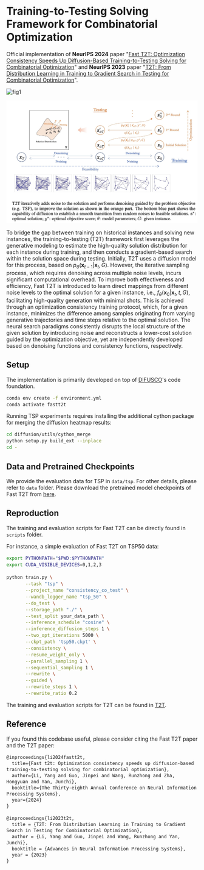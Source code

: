 # Training-to-Testing Solving Framework for Combinatorial Optimization

Official implementation of **NeurIPS 2024** paper "[Fast T2T: Optimization Consistency Speeds Up Diffusion-Based Training-to-Testing Solving for Combinatorial Optimization](https://openreview.net/pdf?id=xDrKZOZEOc)" and **NeurIPS 2023** paper "[T2T: From Distribution Learning in Training to Gradient Search in Testing for Combinatorial Optimization](https://openreview.net/forum?id=JtF0ugNMv2)".

![fig1](figs/fig1.png)

![fig2](figs/fig2.png)

To bridge the gap between training on historical instances and solving new instances, the training-to-testing (T2T) framework first leverages the generative modeling to estimate the high-quality solution distribution for each instance during training, and then conducts a gradient-based search within the solution space during testing. Initially, T2T uses a diffusion model for this process, based on $p_\theta(\mathbf{x}_{t-1}|\mathbf{x}_t,G)$. However, the iterative sampling process, which requires denoising across multiple noise levels, incurs significant computational overhead. To improve both effectiveness and efficiency, Fast T2T is introduced to learn direct mappings from different noise levels to the optimal solution for a given instance, i.e., $f_\theta(\mathbf{x}_{0}|\mathbf{x}_t,t,G)$, facilitating high-quality generation with minimal shots. This is achieved through an optimization consistency training protocol, which, for a given instance, minimizes the difference among samples originating from varying generative trajectories and time steps relative to the optimal solution.  The neural search paradigms consistently disrupts the local structure of the given solution by introducing noise and reconstructs a lower-cost solution guided by the optimization objective, yet are independently developed based on denoising functions and consistency functions, respectively.

## Setup

The implementation is primarily developed on top of [DIFUSCO](https://github.com/Edward-Sun/DIFUSCO)'s code foundation.

```bash
conda env create -f environment.yml
conda activate fastt2t
```

Running TSP experiments requires installing the additional cython package for merging the diffusion heatmap results:

```bash
cd diffusion/utils/cython_merge
python setup.py build_ext --inplace
cd -
```

## Data and Pretrained Checkpoints

We provide the evaluation data for TSP in `data/tsp`. For other details, please refer to `data` folder. Please download the pretrained model checkpoints of Fast T2T from [here](https://drive.google.com/drive/folders/107mbgDsRqp-0Vf16_xDRGVFeDzeRNr-P?usp=sharing). 

## Reproduction

The training and evaluation scripts for Fast T2T can be directly found in `scripts` folder.

For instance, a simple evaluation of Fast T2T on TSP50 data:

```bash
export PYTHONPATH="$PWD:$PYTHONPATH"
export CUDA_VISIBLE_DEVICES=0,1,2,3

python train.py \
       --task "tsp" \
       --project_name "consistency_co_test" \
       --wandb_logger_name "tsp_50" \
       --do_test \
       --storage_path "./" \
       --test_split your_data_path \
       --inference_schedule "cosine" \
       --inference_diffusion_steps 1 \
       --two_opt_iterations 5000 \
       --ckpt_path 'tsp50.ckpt' \
       --consistency \
       --resume_weight_only \
       --parallel_sampling 1 \
       --sequential_sampling 1 \
       --rewrite \
       --guided \
       --rewrite_steps 1 \
       --rewrite_ratio 0.2
```

The training and evaluation scripts for T2T can be found in [T2T](https://github.com/Thinklab-SJTU/T2TCO).

## Reference

If you found this codebase useful, please consider citing the Fast T2T paper and the T2T paper:

```
@inproceedings{li2024fastt2t,
  title={Fast t2t: Optimization consistency speeds up diffusion-based training-to-testing solving for combinatorial optimization},
  author={Li, Yang and Guo, Jinpei and Wang, Runzhong and Zha, Hongyuan and Yan, Junchi},
  booktitle={The Thirty-eighth Annual Conference on Neural Information Processing Systems},
  year={2024}
}

@inproceedings{li2023t2t,
  title = {T2T: From Distribution Learning in Training to Gradient Search in Testing for Combinatorial Optimization},
  author = {Li, Yang and Guo, Jinpei and Wang, Runzhong and Yan, Junchi},
  booktitle = {Advances in Neural Information Processing Systems},
  year = {2023}
}
```

